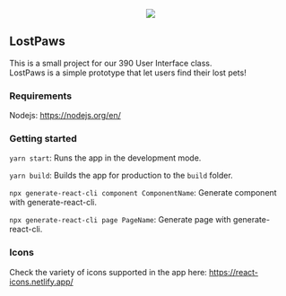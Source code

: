 <p align="center">
  <img src="https://i.ibb.co/fqC0yFk/Screenshot-from-2020-04-22-10-25-55.png" />
</p>

## LostPaws

This is a small project for our 390 User Interface class. <br />
LostPaws is a simple prototype that let users find their lost pets! 

### Requirements

Nodejs: https://nodejs.org/en/

### Getting started 

`yarn start`: 
Runs the app in the development mode.<br />

`yarn build`: 
Builds the app for production to the `build` folder.<br />

`npx generate-react-cli component ComponentName`:
Generate component with generate-react-cli.  <br />

`npx generate-react-cli page PageName`:
Generate page with generate-react-cli.

### Icons

Check the variety of icons supported in the app here: https://react-icons.netlify.app/
